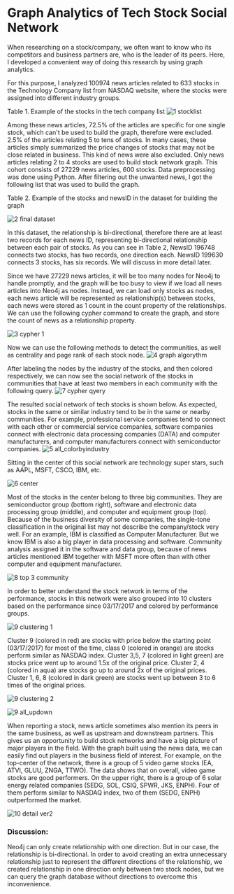# Graph Analytics of Tech Stock Social Network

When researching on a stock/company, we often want to know who its competitors and business partners are, who is the leader of its peers. Here, I developed a convenient way of doing this research by using graph analytics. 

For this purpose, I analyzed 100974 news articles related to 633 stocks in the Technology Company list from NASDAQ website, where the stocks were assigned into different industry groups. 

Table 1. Example of the stocks in the tech company list
![1 stocklist](https://user-images.githubusercontent.com/44976640/53704509-be880800-3de2-11e9-8ea0-871c79ebb72d.PNG)
                
Among these news articles, 72.5% of the articles are specific for one single stock, which can't be used to build the graph, therefore were excluded. 2.5% of the articles relating 5 to tens of stocks. In many cases, these articles simply summarized the price changes of stocks that may not be close related in business.  This kind of news were also excluded. Only news articles relating 2 to 4 stocks are used to build stock network graph. This cohort consists of 27229 news articles, 600 stocks. Data preprocessing was done using Python. After filtering out the unwanted news, I got the following list that was used to build the graph.

Table 2. Example of the stocks and newsID in the dataset for building the graph

![2 final dataset](https://user-images.githubusercontent.com/44976640/53704538-ff801c80-3de2-11e9-8f0c-6f5131a6553a.PNG)

In this dataset, the relationship is bi-directional, therefore there are at least two records for each news ID, representing bi-directional relationship between each pair of stocks.  As you can see in Table 2,  NewsID 196748 connects two stocks, has two records, one direction each. NewsID 199630 connects 3 stocks, has six records. We will discuss in more detail later. 

Since we have 27229 news articles, it will be too many nodes for Neo4j to handle promptly, and the graph will be too busy to view if we load all news articles into Neo4j as nodes.  Instead, we can load only  stocks as nodes, each news article will be represented as relationship(s) between stocks, each news were stored as 1 count in the count property of the relationships. We can use the following cypher command to create the graph, and store the count of news as a relationship property.

![3 cypher 1](https://user-images.githubusercontent.com/44976640/53704553-29d1da00-3de3-11e9-8824-62e379673509.PNG)

Now we can use the following methods to detect the communities, as well as centrality and page rank of each stock node.
![4 graph algorythm](https://user-images.githubusercontent.com/44976640/53704563-41a95e00-3de3-11e9-94f2-923203a74781.PNG)

After labeling the nodes by the industry of the stocks, and then colored respectively, we can now see the social network of the stocks in communities that have at least two members in each community with the following query.
![7 cypher qyery](https://user-images.githubusercontent.com/44976640/53704658-4884a080-3de4-11e9-9faa-fed06699942e.PNG)


The resulted social network of tech stocks is shown below. As expected, stocks in the same or similar industry tend to be in the same or nearby communities.  For example, professional service companies tend to connect with each other or commercial service companies, software companies connect with electronic data processing companies (DATA) and computer manufacturers, and computer manufacturers connect with semiconductor companies.
![5 all_colorbyindustry](https://user-images.githubusercontent.com/44976640/53704645-1a06c580-3de4-11e9-8633-518af2b6b9da.png)


Sitting in the center of this social network are technology super stars, such as AAPL, MSFT, CSCO, IBM, etc. 

![6 center](https://user-images.githubusercontent.com/44976640/53704687-8e416900-3de4-11e9-9ab2-d06c0f126ec7.PNG)

Most of the stocks in the center belong to three big communities. They are semiconductor group (bottom right), software and electronic data processing group (middle), and computer and equipment group (top). Because of the business diversity of some companies, the single-tone classification in the original list may not describe the company/stock very well. For an example, IBM is classified as Computer Manufacturer. But we know IBM is also a big player in data processing and software. Community analysis assigned it in the software and data group, because of news articles mentioned IBM together with MSFT more often than with other computer and equipment manufacturer.

![8 top 3 community](https://user-images.githubusercontent.com/44976640/53704698-af09be80-3de4-11e9-9275-6471aa8d536c.png)

In order to better understand the stock network in terms of the performance, stocks in this network were also grouped into 10 clusters based on the performance since 03/17/2017 and colored by performance groups. 

![9 clustering 1](https://user-images.githubusercontent.com/44976640/53704710-c5b01580-3de4-11e9-94b1-3f64a10e5f13.PNG)

Cluster 9 (colored in red) are stocks with price below the starting point (03/17/2017) for most of the time, class 0 (colored in orange) are stocks perform similar as NASDAQ index. Cluster 3,5, 7 (colored in light green) are stocks price went up to around 1.5x of the original price. Cluster 2, 4 (colored in aqua) are stocks go up to around 2x of the original prices. Cluster 1, 6, 8 (colored in dark green) are stocks went up between 3 to 6 times of the original prices. 

![9 clustering 2](https://user-images.githubusercontent.com/44976640/53704719-d496c800-3de4-11e9-9c8f-666d01fb5ab0.PNG)

![9 all_updown](https://user-images.githubusercontent.com/44976640/53704731-ed9f7900-3de4-11e9-81c2-8064b138b7cf.PNG)


When reporting a stock, news article sometimes also mention its peers in the same business, as well as upstream and downstream partners. This gives us an opportunity to build stock networks and have a big picture of major players in the field.  With the graph built using the news data, we can easily find out players in the business field of interest. For example, on the top-center of the network, there is a group of 5 video game stocks (EA, ATVI, GLUU, ZNGA, TTWO). The data shows that on overall, video game stocks are good performers.
On the upper right, there is a group of 6 solar energy related companies (SEDG, SOL, CSIQ, SPWR, JKS, ENPH). Four of them perform similar to NASDAQ index, two of them (SEDG, ENPH) outperformed the market.

![10 detail ver2](https://user-images.githubusercontent.com/44976640/53704745-014adf80-3de5-11e9-891c-2e4a50d3c6fc.PNG)

### Discussion:
Neo4j can only create relationship with one direction. But in our case, the relationship is bi-directional. In order to avoid creating an extra unnecessary relationship just to represent the different directions of the relationship, we created relationship in one direction only between two stock nodes, but we can query the graph database without directions to overcome this inconvenience.







